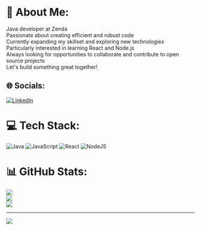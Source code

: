# 💫 About Me:
Java developer at Zenda<br>Passionate about creating efficient and robust code<br>Currently expanding my skillset and exploring new technologies<br>Particularly interested in learning React and Node.js<br>Always looking for opportunities to collaborate and contribute to open source projects<br>Let's build something great together!


## 🌐 Socials:
[![LinkedIn](https://img.shields.io/badge/LinkedIn-%230077B5.svg?logo=linkedin&logoColor=white)](https://linkedin.com/in/ashish-biju) 

# 💻 Tech Stack:
![Java](https://img.shields.io/badge/java-%23ED8B00.svg?style=for-the-badge&logo=java&logoColor=white) ![JavaScript](https://img.shields.io/badge/javascript-%23323330.svg?style=for-the-badge&logo=javascript&logoColor=%23F7DF1E) ![React](https://img.shields.io/badge/react-%2320232a.svg?style=for-the-badge&logo=react&logoColor=%2361DAFB) ![NodeJS](https://img.shields.io/badge/node.js-6DA55F?style=for-the-badge&logo=node.js&logoColor=white)
# 📊 GitHub Stats:
![](https://github-readme-stats.vercel.app/api?username=AshishBiju&theme=bear&hide_border=false&include_all_commits=true&count_private=true)<br/>
![](https://github-readme-streak-stats.herokuapp.com/?user=AshishBiju&theme=bear&hide_border=false)<br/>
![](https://github-readme-stats.vercel.app/api/top-langs/?username=AshishBiju&theme=bear&hide_border=false&include_all_commits=true&count_private=true&layout=compact)

---
[![](https://visitcount.itsvg.in/api?id=AshishBiju&icon=0&color=0)](https://visitcount.itsvg.in)

<!-- Proudly created with GPRM ( https://gprm.itsvg.in ) -->
